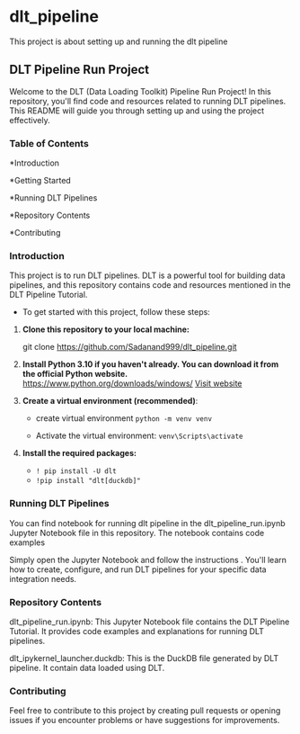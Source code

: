 # dlt_pipeline
This project is about setting up and running the dlt pipeline

## DLT Pipeline Run Project
Welcome to the DLT (Data Loading Toolkit) Pipeline Run Project! In this repository, you'll find code and resources related to running DLT pipelines. This README will guide you through setting up and using the project effectively.

### Table of Contents
*Introduction

*Getting Started

*Running DLT Pipelines

*Repository Contents

*Contributing


### Introduction
This project is to run DLT pipelines. DLT is a powerful tool for building data pipelines, and this repository contains code and resources mentioned in the DLT Pipeline Tutorial.

- To get started with this project, follow these steps:

1) **Clone this repository to your local machine:**

     git clone https://github.com/Sadanand999/dlt_pipeline.git

2) **Install Python 3.10 if you haven't already. You can download it from the official Python 
   website.**
      https://www.python.org/downloads/windows/
      [Visit website](https://www.python.org/downloads/windows/)

4) **Create a virtual environment (recommended)**:

   * create virtual environment
    ```python -m venv venv```

    * Activate the virtual environment:
         ```venv\Scripts\activate```
6) **Install the required packages:**
    * ```! pip install -U dlt```
    * ```!pip install "dlt[duckdb]"```


### Running DLT Pipelines
You can find notebook for running dlt pipeline in the dlt_pipeline_run.ipynb Jupyter Notebook file in this repository. The notebook contains code examples 

Simply open the Jupyter Notebook and follow the instructions . You'll learn how to create, configure, and run DLT pipelines for your specific data integration needs.

### Repository Contents
dlt_pipeline_run.ipynb: This Jupyter Notebook file contains the DLT Pipeline Tutorial. It provides code examples and explanations for running DLT pipelines.

dlt_ipykernel_launcher.duckdb: This is the DuckDB file generated by DLT pipeline. It contain data loaded using DLT.

### Contributing
Feel free to contribute to this project by creating pull requests or opening issues if you encounter problems or have suggestions for improvements.

